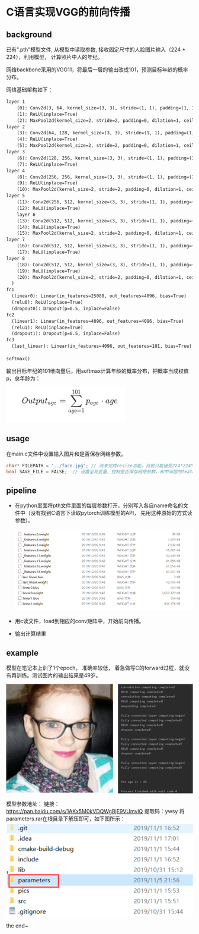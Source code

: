 # C语言实现VGG的前向传播
## background

已有".pth"模型文件,  从模型中读取参数, 接收固定尺寸的人脸图片输入（224 * 224），利用模型， 计算照片中人的年纪。

网络backbone采用的VGG11，将最后一层的输出改成101，预测目标年龄的概率分布。

网络基础架构如下：

```markdown
layer 1
    (0): Conv2d(3, 64, kernel_size=(3, 3), stride=(1, 1), padding=(1, 1))
    (1): ReLU(inplace=True) 
    (2): MaxPool2d(kernel_size=2, stride=2, padding=0, dilation=1, ceil_mode=False)
layer 2   
    (3): Conv2d(64, 128, kernel_size=(3, 3), stride=(1, 1), padding=(1, 1))
    (4): ReLU(inplace=True)
    (5): MaxPool2d(kernel_size=2, stride=2, padding=0, dilation=1, ceil_mode=False)
layer 3
    (6): Conv2d(128, 256, kernel_size=(3, 3), stride=(1, 1), padding=(1, 1))
    (7): ReLU(inplace=True)
layer 4
    (8): Conv2d(256, 256, kernel_size=(3, 3), stride=(1, 1), padding=(1, 1))
    (9): ReLU(inplace=True)
    (10): MaxPool2d(kernel_size=2, stride=2, padding=0, dilation=1, ceil_mode=False)
layer 5
    (11): Conv2d(256, 512, kernel_size=(3, 3), stride=(1, 1), padding=(1, 1))
    (12): ReLU(inplace=True)
    layer 6
    (13): Conv2d(512, 512, kernel_size=(3, 3), stride=(1, 1), padding=(1, 1))
    (14): ReLU(inplace=True)
    (15): MaxPool2d(kernel_size=2, stride=2, padding=0, dilation=1, ceil_mode=False)
layer 7
    (16): Conv2d(512, 512, kernel_size=(3, 3), stride=(1, 1), padding=(1, 1))
    (17): ReLU(inplace=True)
layer 8
    (18): Conv2d(512, 512, kernel_size=(3, 3), stride=(1, 1), padding=(1, 1))
    (19): ReLU(inplace=True)
    (20): MaxPool2d(kernel_size=2, stride=2, padding=0, dilation=1, ceil_mode=False)
  )
fc1 
  (linear0): Linear(in_features=25088, out_features=4096, bias=True)
  (relu0): ReLU(inplace=True)
  (dropout0): Dropout(p=0.5, inplace=False)
fc2
  (linear1): Linear(in_features=4096, out_features=4096, bias=True)
  (relu1): ReLU(inplace=True)
  (dropout1): Dropout(p=0.5, inplace=False)
fc3
  (last_linear): Linear(in_features=4096, out_features=101, bias=True)

softmax()
```

输出目标年纪的101维向量后，用softmax计算年龄的概率分布，把概率当成权值p，总年龄为：

![](pics/QQ截图20191101125416.png)

## usage

在main.c文件中设置输入图片和是否保存网络参数。

```cpp
char* FILEPATH = "../face.jpg"; // 尚未完成resize功能，目前只能接受224*224*3的图片输入
bool SAVE_FILE = FALSE;  // 设置全局变量，控制是否保存网络参数，和中间层的feature map
```

## pipeline

- 在python里面将pth文件里面的每层参数打开，分别写入各自name命名的文件中（没有找到C语言下读取pytorch训练模型的API， 先用这种原始的方式读参数）。

  ![](pics/QQ截图20191101152707.png)

- 用c读文件，load到相应的conv矩阵中，开始前向传播。

- 输出计算结果

## example

模型在笔记本上训了1个epoch， 准确率较低， 着急做写C的forward过程，就没有再训练。测试图片的输出结果是49岁。

![](pics/QQ截图20191101155354.png)

模型参数地址：
链接：https://pan.baidu.com/s/1AKx5M0kVDQWgBjE9VUmvlQ 
提取码：ywsy 
将parameters.rar在根目录下解压即可，如下图所示：
![](pics/QQ截图20191105221142.png)

the end~